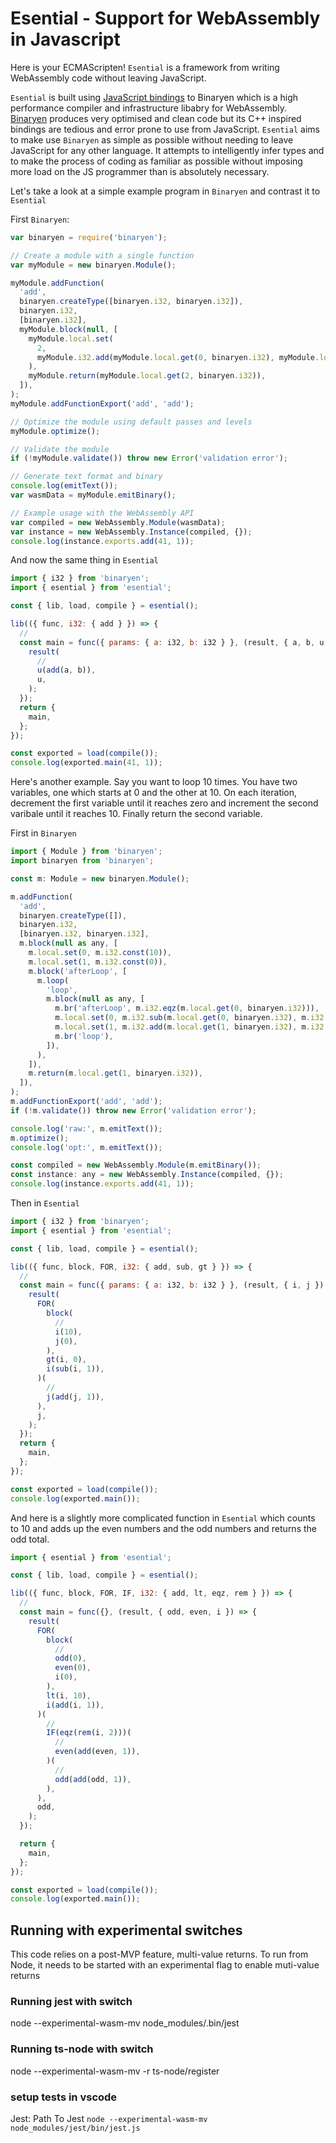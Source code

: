 # Esential - Support for WebAssembly in Javascript

Here is your ECMAScripten! `Esential` is a framework from writing WebAssembly code without leaving JavaScript.

`Esential` is built using [JavaScript bindings](https://github.com/AssemblyScript/binaryen.js) to Binaryen which is a high performance compiler and infrastructure libabry for WebAssembly. [Binaryen](https://github.com/WebAssembly/binaryen) produces very optimised and clean code but its C++ inspired bindings are tedious and error prone to use from JavaScript. `Esential` aims to make use `Binaryen` as simple as possible without needing to leave JavaScript for any other language. It attempts to intelligently infer types and to make the process of coding as familiar as possible without imposing more load on the JS programmer than is absolutely necessary.

Let's take a look at a simple example program in `Binaryen` and contrast it to `Esential`

First `Binaryen`:

```js
var binaryen = require('binaryen');

// Create a module with a single function
var myModule = new binaryen.Module();

myModule.addFunction(
  'add',
  binaryen.createType([binaryen.i32, binaryen.i32]),
  binaryen.i32,
  [binaryen.i32],
  myModule.block(null, [
    myModule.local.set(
      2,
      myModule.i32.add(myModule.local.get(0, binaryen.i32), myModule.local.get(1, binaryen.i32)),
    ),
    myModule.return(myModule.local.get(2, binaryen.i32)),
  ]),
);
myModule.addFunctionExport('add', 'add');

// Optimize the module using default passes and levels
myModule.optimize();

// Validate the module
if (!myModule.validate()) throw new Error('validation error');

// Generate text format and binary
console.log(emitText());
var wasmData = myModule.emitBinary();

// Example usage with the WebAssembly API
var compiled = new WebAssembly.Module(wasmData);
var instance = new WebAssembly.Instance(compiled, {});
console.log(instance.exports.add(41, 1));
```

And now the same thing in `Esential`

```js
import { i32 } from 'binaryen';
import { esential } from 'esential';

const { lib, load, compile } = esential();

lib(({ func, i32: { add } }) => {
  //
  const main = func({ params: { a: i32, b: i32 } }, (result, { a, b, u }) => {
    result(
      //
      u(add(a, b)),
      u,
    );
  });
  return {
    main,
  };
});

const exported = load(compile());
console.log(exported.main(41, 1));
```

Here's another example. Say you want to loop 10 times. You have two variables, one which starts at 0 and the other at 10. On each iteration, decrement the first variable until it reaches zero and increment the second varibale until it reaches 10. Finally return the second variable.

First in `Binaryen`

```js
import { Module } from 'binaryen';
import binaryen from 'binaryen';

const m: Module = new binaryen.Module();

m.addFunction(
  'add',
  binaryen.createType([]),
  binaryen.i32,
  [binaryen.i32, binaryen.i32],
  m.block(null as any, [
    m.local.set(0, m.i32.const(10)),
    m.local.set(1, m.i32.const(0)),
    m.block('afterLoop', [
      m.loop(
        'loop',
        m.block(null as any, [
          m.br('afterLoop', m.i32.eqz(m.local.get(0, binaryen.i32))),
          m.local.set(0, m.i32.sub(m.local.get(0, binaryen.i32), m.i32.const(1))),
          m.local.set(1, m.i32.add(m.local.get(1, binaryen.i32), m.i32.const(1))),
          m.br('loop'),
        ]),
      ),
    ]),
    m.return(m.local.get(1, binaryen.i32)),
  ]),
);
m.addFunctionExport('add', 'add');
if (!m.validate()) throw new Error('validation error');

console.log('raw:', m.emitText());
m.optimize();
console.log('opt:', m.emitText());

const compiled = new WebAssembly.Module(m.emitBinary());
const instance: any = new WebAssembly.Instance(compiled, {});
console.log(instance.exports.add(41, 1));
```

Then in `Esential`

```js
import { i32 } from 'binaryen';
import { esential } from 'esential';

const { lib, load, compile } = esential();

lib(({ func, block, FOR, i32: { add, sub, gt } }) => {
  //
  const main = func({ params: { a: i32, b: i32 } }, (result, { i, j }) => {
    result(
      FOR(
        block(
          //
          i(10),
          j(0),
        ),
        gt(i, 0),
        i(sub(i, 1)),
      )(
        //
        j(add(j, 1)),
      ),
      j,
    );
  });
  return {
    main,
  };
});

const exported = load(compile());
console.log(exported.main());
```

And here is a slightly more complicated function in `Esential` which counts to 10 and adds up the even numbers and the odd numbers and returns the odd total.

```js
import { esential } from 'esential';

const { lib, load, compile } = esential();

lib(({ func, block, FOR, IF, i32: { add, lt, eqz, rem } }) => {
  //
  const main = func({}, (result, { odd, even, i }) => {
    result(
      FOR(
        block(
          //
          odd(0),
          even(0),
          i(0),
        ),
        lt(i, 10),
        i(add(i, 1)),
      )(
        //
        IF(eqz(rem(i, 2)))(
          //
          even(add(even, 1)),
        )(
          //
          odd(add(odd, 1)),
        ),
      ),
      odd,
    );
  });

  return {
    main,
  };
});

const exported = load(compile());
console.log(exported.main());
```

## Running with experimental switches

This code relies on a post-MVP feature, multi-value returns. To run from Node, it needs to be started with an experimental flag to enable muti-value returns

### Running jest with switch

node --experimental-wasm-mv node_modules/.bin/jest

### Running ts-node with switch

node --experimental-wasm-mv -r ts-node/register

### setup tests in vscode

Jest: Path To Jest
`node --experimental-wasm-mv node_modules/jest/bin/jest.js`
